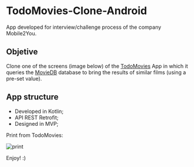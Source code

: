 # TodoMovies-Clone-Android

App developed for interview/challenge process of the company Mobile2You.

## Objetive

Clone one of the screens (image below) of the [TodoMovies](https://todomovies.app/) App in which it queries the [MovieDB](https://www.themoviedb.org/) database to bring the results of similar films (using a pre-set value).

## App structure
- Developed in Kotlin;
- API REST Retrofit;
- Designed in MVP;

Print from TodoMovies:

![print](https://user-images.githubusercontent.com/42584849/111417965-94ea6280-86c5-11eb-92e7-ec4c2bc93787.png)


Enjoy! :)

